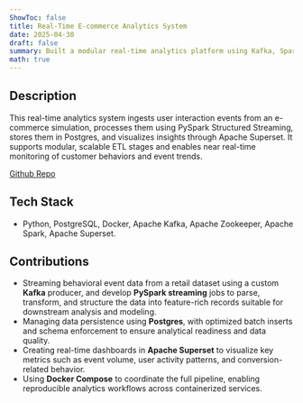 ```yaml
---
ShowToc: false
title: Real-Time E-commerce Analytics System
date: 2025-04-30
draft: false
summary: Built a modular real-time analytics platform using Kafka, Spark, Postgres, and Superset for live event ingestion and dashboarding.
math: true
---
```


## Description

This real-time analytics system ingests user interaction events from an e-commerce simulation, processes them using PySpark Structured Streaming, stores them in Postgres, and visualizes insights through Apache Superset. It supports modular, scalable ETL stages and enables near real-time monitoring of customer behaviors and event trends.

[Github Repo](https://github.com/gnehcuyz/Real-Time-E-commerce-Analytics-with-Spark-and-Kafka)

## Tech Stack
- Python, PostgreSQL, Docker, Apache Kafka, Apache Zookeeper, Apache Spark, Apache Superset.

## Contributions
- Streaming behavioral event data from a retail dataset using a custom **Kafka** producer, and develop **PySpark streaming** jobs to parse, transform, and structure the data into feature-rich records suitable for downstream analysis and modeling.
- Managing data persistence using **Postgres**, with optimized batch inserts and schema enforcement to ensure analytical readiness and data quality.
- Creating real-time dashboards in **Apache Superset** to visualize key metrics such as event volume, user activity patterns, and conversion-related behavior.
- Using **Docker Compose** to coordinate the full pipeline, enabling reproducible analytics workflows across containerized services.

